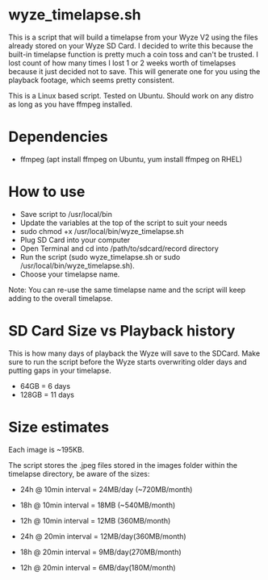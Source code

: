 # wyze_timelapse.sh
This is a script that will build a timelapse from your Wyze V2 using the files already stored on your Wyze SD Card. I decided to write this because the built-in timelapse function is pretty much a coin toss and can't be trusted. I lost count of how many times I lost 1 or 2 weeks worth of timelapses because it just decided not to save. This will generate one for you using the playback footage, which seems pretty consistent. 

This is a Linux based script. Tested on Ubuntu. Should work on any distro as long as you have ffmpeg installed.

# Dependencies 
- ffmpeg (apt install ffmpeg on Ubuntu, yum install ffmpeg on RHEL)

# How to use
- Save script to /usr/local/bin
- Update the variables at the top of the script to suit your needs
- sudo chmod +x /usr/local/bin/wyze_timelapse.sh
- Plug SD Card into your computer
- Open Terminal and cd into /path/to/sdcard/record directory
- Run the script (sudo wyze_timelapse.sh or sudo /usr/local/bin/wyze_timelapse.sh).
- Choose your timelapse name.

Note: You can re-use the same timelapse name and the script will keep adding to the overall timelapse. 

# SD Card Size vs Playback history
This is how many days of playback the Wyze will save to the SDCard. Make sure to run the script before the Wyze starts overwriting older days and putting gaps in your timelapse. 

- 64GB = 6 days
- 128GB = 11 days

# Size estimates
Each image is ~195KB.

The script stores the .jpeg files stored in the images folder within the timelapse directory, be aware of the sizes:

- 24h @ 10min interval = 24MB/day (~720MB/month) 
- 18h @ 10min interval = 18MB (~540MB/month)
- 12h @ 10min interval = 12MB (360MB/month)

- 24h @ 20min interval = 12MB/day(360MB/month)
- 18h @ 20min interval = 9MB/day(270MB/month)
- 12h @ 20min interval = 6MB/day(180M/month)
